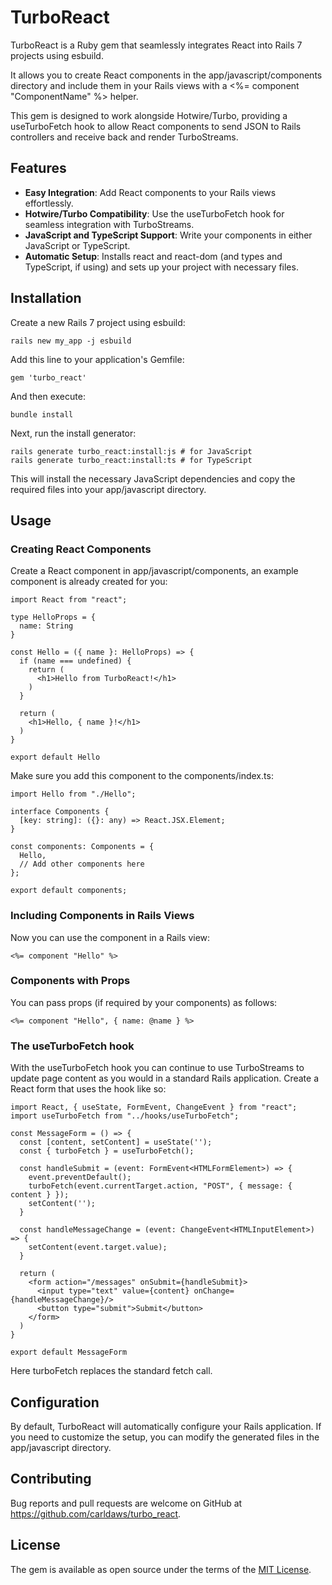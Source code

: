 # TurboReact

TurboReact is a Ruby gem that seamlessly integrates React into Rails 7 projects using esbuild. 

It allows you to create React components in the app/javascript/components directory and include them in your Rails views with a <%= component "ComponentName" %> helper. 

This gem is designed to work alongside Hotwire/Turbo, providing a useTurboFetch hook to allow React components to send JSON to Rails controllers and receive back and render TurboStreams.

## Features

- **Easy Integration**: Add React components to your Rails views effortlessly.
- **Hotwire/Turbo Compatibility**: Use the useTurboFetch hook for seamless integration with TurboStreams.
- **JavaScript and TypeScript Support**: Write your components in either JavaScript or TypeScript.
- **Automatic Setup**: Installs react and react-dom (and types and TypeScript, if using) and sets up your project with necessary files.


## Installation

Create a new Rails 7 project using esbuild:

```
rails new my_app -j esbuild
```

Add this line to your application's Gemfile:

```
gem 'turbo_react'
```

And then execute:

```
bundle install
```

Next, run the install generator:

```
rails generate turbo_react:install:js # for JavaScript
rails generate turbo_react:install:ts # for TypeScript
```

This will install the necessary JavaScript dependencies and copy the required files into your app/javascript directory.

## Usage

### Creating React Components

Create a React component in app/javascript/components, an example component is already created for you:

```
import React from "react";

type HelloProps = {
  name: String
}

const Hello = ({ name }: HelloProps) => {
  if (name === undefined) {
    return (
      <h1>Hello from TurboReact!</h1>
    )
  }
  
  return (
    <h1>Hello, { name }!</h1>
  )
}

export default Hello
```

Make sure you add this component to the components/index.ts:

```
import Hello from "./Hello";

interface Components {
  [key: string]: ({}: any) => React.JSX.Element;
}

const components: Components = {
  Hello,
  // Add other components here
};

export default components;
```

### Including Components in Rails Views

Now you can use the component in a Rails view:

```
<%= component "Hello" %>
```

### Components with Props

You can pass props (if required by your components) as follows:

```
<%= component "Hello", { name: @name } %>
```

### The useTurboFetch hook

With the useTurboFetch hook you can continue to use TurboStreams to update page content as you would in a standard Rails application. Create a React form that uses the hook like so:

```
import React, { useState, FormEvent, ChangeEvent } from "react";
import useTurboFetch from "../hooks/useTurboFetch";

const MessageForm = () => {
  const [content, setContent] = useState('');
  const { turboFetch } = useTurboFetch();

  const handleSubmit = (event: FormEvent<HTMLFormElement>) => {
    event.preventDefault();
    turboFetch(event.currentTarget.action, "POST", { message: { content } });
    setContent('');
  }

  const handleMessageChange = (event: ChangeEvent<HTMLInputElement>) => {
    setContent(event.target.value);
  }

  return (
    <form action="/messages" onSubmit={handleSubmit}>
      <input type="text" value={content} onChange={handleMessageChange}/>
      <button type="submit">Submit</button>
    </form>
  )
}

export default MessageForm
```

Here turboFetch replaces the standard fetch call.

## Configuration

By default, TurboReact will automatically configure your Rails application. If you need to customize the setup, you can modify the generated files in the app/javascript directory.

## Contributing

Bug reports and pull requests are welcome on GitHub at https://github.com/carldaws/turbo_react.

## License

The gem is available as open source under the terms of the [MIT License](https://opensource.org/licenses/MIT).
